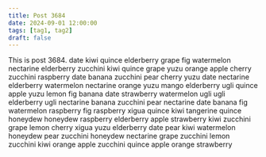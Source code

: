 ```yaml
---
title: Post 3684
date: 2024-09-01 12:00:00
tags: [tag1, tag2]
draft: false
---
```

This is post 3684.
date
kiwi
quince
elderberry
grape
fig
watermelon
nectarine
elderberry
zucchini
kiwi
quince
grape
yuzu
orange
apple
cherry
zucchini
raspberry
date
banana
zucchini
pear
cherry
yuzu
date
nectarine
elderberry
watermelon
nectarine
orange
yuzu
mango
elderberry
ugli
quince
apple
yuzu
lemon
fig
banana
date
strawberry
watermelon
ugli
ugli
elderberry
ugli
nectarine
banana
zucchini
pear
nectarine
date
banana
fig
watermelon
raspberry
fig
raspberry
xigua
quince
kiwi
tangerine
quince
honeydew
honeydew
raspberry
elderberry
apple
strawberry
kiwi
zucchini
grape
lemon
cherry
xigua
yuzu
elderberry
date
pear
kiwi
watermelon
honeydew
pear
zucchini
honeydew
nectarine
grape
zucchini
lemon
zucchini
kiwi
orange
apple
zucchini
quince
apple
orange
strawberry
